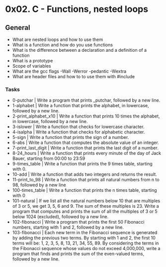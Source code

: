 # **0x02. C - Functions, nested loops**

## General

- What are nested loops and how to use them
- What is a function and how do you use functions
- What is the difference between a declaration and a definition of a function
- What is a prototype
- Scope of variables
- What are the gcc flags -Wall -Werror -pedantic -Wextra
- What are header files and how to to use them with #include

### Tasks

- 0-putchar | Write a program that prints \_putchar, followed by a new line.
- 1-alphabet | Write a function that prints the alphabet, in lowercase, followed by a new line.
- 2-print_alphabet_x10 | Write a function that prints 10 times the alphabet, in lowercase, followed by a new line.
- 3-islower | Write a function that checks for lowercase character.
- 4-isalpha | Write a function that checks for alphabetic character.
- 5-sign | Write a function that prints the sign of a number.
- 6-abs | Write a function that computes the absolute value of an integer.
- 7-print_last_digit | Write a function that prints the last digit of a number.
- 8-24_hours | Write a function that prints every minute of the day of Jack Bauer, starting from 00:00 to 23:59
- 9-times_table | Write a function that prints the 9 times table, starting with 0.
- 10-add | Write a function that adds two integers and returns the result.
- 11-print_to_98 | Write a function that prints all natural numbers from n to 98, followed by a new line
- 100-times_table | Write a function that prints the n times table, starting with 0
- 101-natural | If we list all the natural numbers below 10 that are multiples of 3 or 5, we get 3, 5, 6 and 9. The sum of these multiples is 23. Write a program that computes and prints the sum of all the multiples of 3 or 5 below 1024 (excluded), followed by a new line.
- 102-fibonacci | Write a program that prints the first 50 Fibonacci numbers, starting with 1 and 2, followed by a new line.
- 103-fibonacci | Each new term in the Fibonacci sequence is generated by adding the previous two terms. By starting with 1 and 2, the first 10 terms will be: 1, 2, 3, 5, 8, 13, 21, 34, 55, 89. By considering the terms in the Fibonacci sequence whose values do not exceed 4,000,000, write a program that finds and prints the sum of the even-valued terms, followed by a new line.

